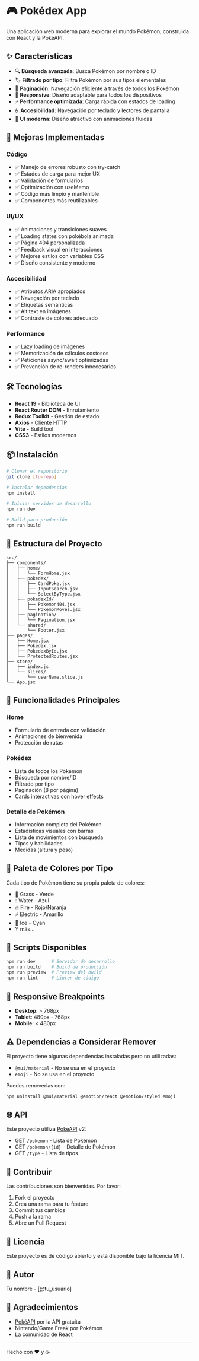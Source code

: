 # 🎮 Pokédex App

Una aplicación web moderna para explorar el mundo Pokémon, construida con React y la PokéAPI.

## ✨ Características

- 🔍 **Búsqueda avanzada**: Busca Pokémon por nombre o ID
- 🏷️ **Filtrado por tipo**: Filtra Pokémon por sus tipos elementales
- 📄 **Paginación**: Navegación eficiente a través de todos los Pokémon
- 📱 **Responsive**: Diseño adaptable para todos los dispositivos
- ⚡ **Performance optimizada**: Carga rápida con estados de loading
- ♿ **Accesibilidad**: Navegación por teclado y lectores de pantalla
- 🎨 **UI moderna**: Diseño atractivo con animaciones fluidas

## 🚀 Mejoras Implementadas

### Código

- ✅ Manejo de errores robusto con try-catch
- ✅ Estados de carga para mejor UX
- ✅ Validación de formularios
- ✅ Optimización con useMemo
- ✅ Código más limpio y mantenible
- ✅ Componentes más reutilizables

### UI/UX

- ✅ Animaciones y transiciones suaves
- ✅ Loading states con pokébola animada
- ✅ Página 404 personalizada
- ✅ Feedback visual en interacciones
- ✅ Mejores estilos con variables CSS
- ✅ Diseño consistente y moderno

### Accesibilidad

- ✅ Atributos ARIA apropiados
- ✅ Navegación por teclado
- ✅ Etiquetas semánticas
- ✅ Alt text en imágenes
- ✅ Contraste de colores adecuado

### Performance

- ✅ Lazy loading de imágenes
- ✅ Memorización de cálculos costosos
- ✅ Peticiones async/await optimizadas
- ✅ Prevención de re-renders innecesarios

## 🛠️ Tecnologías

- **React 19** - Biblioteca de UI
- **React Router DOM** - Enrutamiento
- **Redux Toolkit** - Gestión de estado
- **Axios** - Cliente HTTP
- **Vite** - Build tool
- **CSS3** - Estilos modernos

## 📦 Instalación

```bash
# Clonar el repositorio
git clone [tu-repo]

# Instalar dependencias
npm install

# Iniciar servidor de desarrollo
npm run dev

# Build para producción
npm run build
```

## 📂 Estructura del Proyecto

```
src/
├── components/
│   ├── home/
│   │   └── FormHome.jsx
│   ├── pokedex/
│   │   ├── CardPoke.jsx
│   │   ├── InputSearch.jsx
│   │   └── SelectByType.jsx
│   ├── pokedexId/
│   │   ├── Pokemon404.jsx
│   │   └── PokemonMoves.jsx
│   ├── pagination/
│   │   └── Pagination.jsx
│   └── shared/
│       └── Footer.jsx
├── pages/
│   ├── Home.jsx
│   ├── Pokedex.jsx
│   ├── PokedexById.jsx
│   └── ProtectedRoutes.jsx
├── store/
│   ├── index.js
│   └── slices/
│       └── userName.slice.js
└── App.jsx
```

## 🎯 Funcionalidades Principales

### Home

- Formulario de entrada con validación
- Animaciones de bienvenida
- Protección de rutas

### Pokédex

- Lista de todos los Pokémon
- Búsqueda por nombre/ID
- Filtrado por tipo
- Paginación (8 por página)
- Cards interactivas con hover effects

### Detalle de Pokémon

- Información completa del Pokémon
- Estadísticas visuales con barras
- Lista de movimientos con búsqueda
- Tipos y habilidades
- Medidas (altura y peso)

## 🎨 Paleta de Colores por Tipo

Cada tipo de Pokémon tiene su propia paleta de colores:

- 🌿 Grass - Verde
- 💧 Water - Azul
- 🔥 Fire - Rojo/Naranja
- ⚡ Electric - Amarillo
- 🧊 Ice - Cyan
- Y más...

## 🔧 Scripts Disponibles

```bash
npm run dev      # Servidor de desarrollo
npm run build    # Build de producción
npm run preview  # Preview del build
npm run lint     # Linter de código
```

## 📱 Responsive Breakpoints

- **Desktop**: > 768px
- **Tablet**: 480px - 768px
- **Mobile**: < 480px

## ⚠️ Dependencias a Considerar Remover

El proyecto tiene algunas dependencias instaladas pero no utilizadas:

- `@mui/material` - No se usa en el proyecto
- `emoji` - No se usa en el proyecto

Puedes removerlas con:

```bash
npm uninstall @mui/material @emotion/react @emotion/styled emoji
```

## 🌐 API

Este proyecto utiliza [PokéAPI](https://pokeapi.co/) v2:

- GET `/pokemon` - Lista de Pokémon
- GET `/pokemon/{id}` - Detalle de Pokémon
- GET `/type` - Lista de tipos

## 🤝 Contribuir

Las contribuciones son bienvenidas. Por favor:

1. Fork el proyecto
2. Crea una rama para tu feature
3. Commit tus cambios
4. Push a la rama
5. Abre un Pull Request

## 📄 Licencia

Este proyecto es de código abierto y está disponible bajo la licencia MIT.

## 👤 Autor

Tu nombre - [@tu_usuario]

## 🙏 Agradecimientos

- [PokéAPI](https://pokeapi.co/) por la API gratuita
- Nintendo/Game Freak por Pokémon
- La comunidad de React

---

Hecho con ❤️ y ☕
